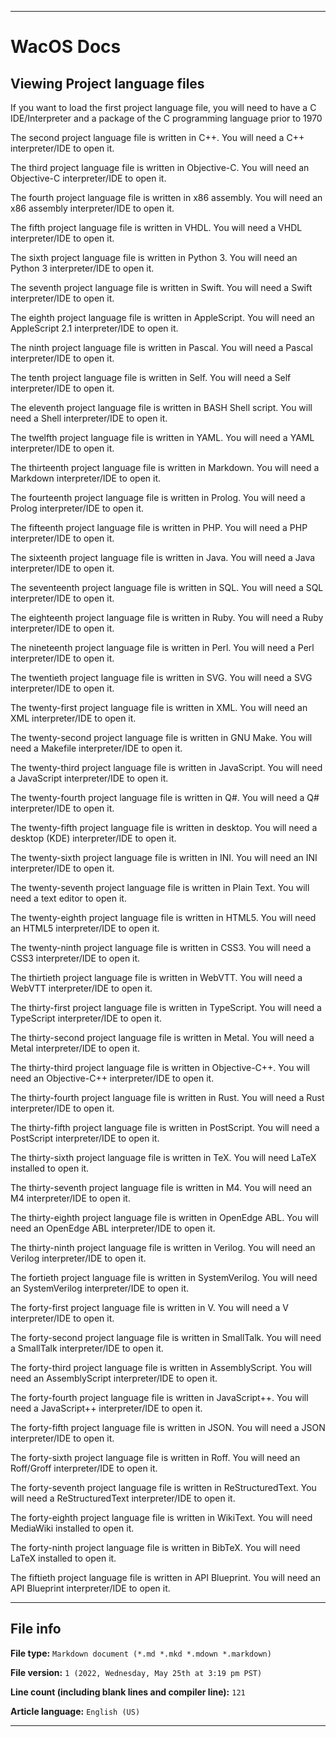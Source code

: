 
***

# WacOS Docs

## Viewing Project language files

If you want to load the first project language file, you will need to have a C IDE/Interpreter and a package of the C programming language prior to 1970

The second project language file is written in C++. You will need a C++ interpreter/IDE to open it.

The third project language file is written in Objective-C. You will need an Objective-C interpreter/IDE to open it.

The fourth project language file is written in x86 assembly. You will need an x86 assembly interpreter/IDE to open it.

The fifth project language file is written in VHDL. You will need a VHDL interpreter/IDE to open it.

The sixth project language file is written in Python 3. You will need an Python 3 interpreter/IDE to open it.

The seventh project language file is written in Swift. You will need a Swift interpreter/IDE to open it.

The eighth project language file is written in AppleScript. You will need an AppleScript 2.1 interpreter/IDE to open it.

The ninth project language file is written in Pascal. You will need a Pascal interpreter/IDE to open it.

The tenth project language file is written in Self. You will need a Self interpreter/IDE to open it.

The eleventh project language file is written in BASH Shell script. You will need a Shell interpreter/IDE to open it.

The twelfth project language file is written in YAML. You will need a YAML interpreter/IDE to open it.

The thirteenth project language file is written in Markdown. You will need a Markdown interpreter/IDE to open it.

The fourteenth project language file is written in Prolog. You will need a Prolog interpreter/IDE to open it.

The fifteenth project language file is written in PHP. You will need a PHP interpreter/IDE to open it.

The sixteenth project language file is written in Java. You will need a Java interpreter/IDE to open it.

The seventeenth project language file is written in SQL. You will need a SQL interpreter/IDE to open it.

The eighteenth project language file is written in Ruby. You will need a Ruby interpreter/IDE to open it.

The nineteenth project language file is written in Perl. You will need a Perl interpreter/IDE to open it.

The twentieth project language file is written in SVG. You will need a SVG interpreter/IDE to open it.

The twenty-first project language file is written in XML. You will need an XML interpreter/IDE to open it.

The twenty-second project language file is written in GNU Make. You will need a Makefile interpreter/IDE to open it.

The twenty-third project language file is written in JavaScript. You will need a JavaScript interpreter/IDE to open it.

The twenty-fourth project language file is written in Q#. You will need a Q# interpreter/IDE to open it.

The twenty-fifth project language file is written in desktop. You will need a desktop (KDE) interpreter/IDE to open it.

The twenty-sixth project language file is written in INI. You will need an INI interpreter/IDE to open it.

The twenty-seventh project language file is written in Plain Text. You will need a text editor to open it.

The twenty-eighth project language file is written in HTML5. You will need an HTML5 interpreter/IDE to open it.

The twenty-ninth project language file is written in CSS3. You will need a CSS3 interpreter/IDE to open it.

The thirtieth project language file is written in WebVTT. You will need a WebVTT interpreter/IDE to open it.

The thirty-first project language file is written in TypeScript. You will need a TypeScript interpreter/IDE to open it.

The thirty-second project language file is written in Metal. You will need a Metal interpreter/IDE to open it.

The thirty-third project language file is written in Objective-C++. You will need an Objective-C++ interpreter/IDE to open it.

The thirty-fourth project language file is written in Rust. You will need a Rust interpreter/IDE to open it.

The thirty-fifth project language file is written in PostScript. You will need a PostScript interpreter/IDE to open it.

The thirty-sixth project language file is written in TeX. You will need LaTeX installed to open it.

The thirty-seventh project language file is written in M4. You will need an M4 interpreter/IDE to open it.

The thirty-eighth project language file is written in OpenEdge ABL. You will need an OpenEdge ABL interpreter/IDE to open it.

The thirty-ninth project language file is written in Verilog. You will need an Verilog interpreter/IDE to open it.

The fortieth project language file is written in SystemVerilog. You will need an SystemVerilog interpreter/IDE to open it.

The forty-first project language file is written in V. You will need a V interpreter/IDE to open it.

The forty-second project language file is written in SmallTalk. You will need a SmallTalk interpreter/IDE to open it.

The forty-third project language file is written in AssemblyScript. You will need an AssemblyScript interpreter/IDE to open it.

The forty-fourth project language file is written in JavaScript++. You will need a JavaScript++ interpreter/IDE to open it.

The forty-fifth project language file is written in JSON. You will need a JSON interpreter/IDE to open it.

The forty-sixth project language file is written in Roff. You will need an Roff/Groff interpreter/IDE to open it.

The forty-seventh project language file is written in ReStructuredText. You will need a ReStructuredText interpreter/IDE to open it.

The forty-eighth project language file is written in WikiText. You will need MediaWiki installed to open it.

The forty-ninth project language file is written in BibTeX. You will need LaTeX installed to open it.

The fiftieth project language file is written in API Blueprint. You will need an API Blueprint interpreter/IDE to open it.

***

## File info

**File type:** `Markdown document (*.md *.mkd *.mdown *.markdown)`

**File version:** `1 (2022, Wednesday, May 25th at 3:19 pm PST)`

**Line count (including blank lines and compiler line):** `121`

**Article language:** `English (US)`

***
